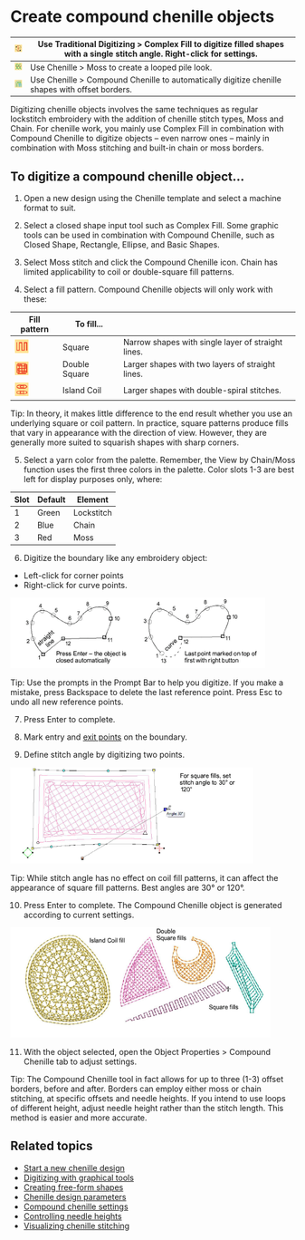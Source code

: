 # Create compound chenille objects

| ![ComplexFill.png](assets/ComplexFill.png)           | Use Traditional Digitizing > Complex Fill to digitize filled shapes with a single stitch angle. Right-click for settings. |
| ---------------------------------------------------- | ------------------------------------------------------------------------------------------------------------------------- |
| ![Moss.png](assets/Moss.png)                         | Use Chenille > Moss to create a looped pile look.                                                                         |
| ![CompoundChenille.png](assets/CompoundChenille.png) | Use Chenille > Compound Chenille to automatically digitize chenille shapes with offset borders.                           |

Digitizing chenille objects involves the same techniques as regular lockstitch embroidery with the addition of chenille stitch types, Moss and Chain. For chenille work, you mainly use Complex Fill in combination with Compound Chenille to digitize objects – even narrow ones – mainly in combination with Moss stitching and built-in chain or moss borders.

## To digitize a compound chenille object...

1. Open a new design using the Chenille template and select a machine format to suit.

2. Select a closed shape input tool such as Complex Fill. Some graphic tools can be used in combination with Compound Chenille, such as Closed Shape, Rectangle, Ellipse, and Basic Shapes.

3. Select Moss stitch and click the Compound Chenille icon. Chain has limited applicability to coil or double-square fill patterns.

4. Select a fill pattern. Compound Chenille objects will only work with these:

| Fill pattern                                 | To fill...    |                                                    |
| -------------------------------------------- | ------------- | -------------------------------------------------- |
| ![Square.png](assets/Square.png)             | Square        | Narrow shapes with single layer of straight lines. |
| ![DoubleSquare.png](assets/DoubleSquare.png) | Double Square | Larger shapes with two layers of straight lines.   |
| ![IslandCoil.png](assets/IslandCoil.png)     | Island Coil   | Larger shapes with double-spiral stitches.         |

Tip: In theory, it makes little difference to the end result whether you use an underlying square or coil pattern. In practice, square patterns produce fills that vary in appearance with the direction of view. However, they are generally more suited to squarish shapes with sharp corners.

5. Select a yarn color from the palette. Remember, the View by Chain/Moss function uses the first three colors in the palette. Color slots 1-3 are best left for display purposes only, where:

| Slot | Default | Element    |
| ---- | ------- | ---------- |
| 1    | Green   | Lockstitch |
| 2    | Blue    | Chain      |
| 3    | Red     | Moss       |

6. Digitize the boundary like any embroidery object:

- Left-click for corner points
- Right-click for curve points.

![chenille_digitizing00007.png](assets/chenille_digitizing00007.png)

Tip: Use the prompts in the Prompt Bar to help you digitize. If you make a mistake, press Backspace to delete the last reference point. Press Esc to undo all new reference points.

7. Press Enter to complete.

8. Mark entry and [exit points](../../glossary/glossary) on the boundary.

9. Define stitch angle by digitizing two points.

![CompoundChenilleSquare.png](assets/CompoundChenilleSquare.png)

Tip: While stitch angle has no effect on coil fill patterns, it can affect the appearance of square fill patterns. Best angles are 30° or 120°.

10. Press Enter to complete. The Compound Chenille object is generated according to current settings.

![CompoundChenilleShapes.png](assets/CompoundChenilleShapes.png)

11. With the object selected, open the Object Properties > Compound Chenille tab to adjust settings.

Tip: The Compound Chenille tool in fact allows for up to three (1-3) offset borders, before and after. Borders can employ either moss or chain stitching, at specific offsets and needle heights. If you intend to use loops of different height, adjust needle height rather than the stitch length. This method is easier and more accurate.

## Related topics

- [Start a new chenille design](../chenille_basics/Start_a_new_chenille_design)
- [Digitizing with graphical tools](../../Digitizing/input/Digitizing_with_graphical_tools)
- [Creating free-form shapes](../../Digitizing/input/Creating_free-form_shapes)
- [Chenille design parameters](../chenille_basics/Chenille_design_parameters)
- [Compound chenille settings](Compound_chenille_settings)
- [Controlling needle heights](Controlling_needle_heights)
- [Visualizing chenille stitching](../chenille_basics/Visualizing_chenille_stitching)

